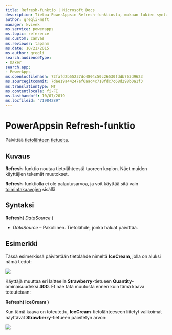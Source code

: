 ```yaml
---
title: Refresh-funktio | Microsoft Docs
description: Tietoa PowerAppsin Refresh-funktiosta, mukaan lukien syntaksi ja esimerkkejä
author: gregli-msft
manager: kvivek
ms.service: powerapps
ms.topic: reference
ms.custom: canvas
ms.reviewer: tapanm
ms.date: 10/21/2015
ms.author: gregli
search.audienceType:
- maker
search.app:
- PowerApps
ms.openlocfilehash: 72fafd2b55237dc4804c50c26530fddb763d9623
ms.sourcegitcommit: 7dae19a44247ef6aad4c718fdc7c68d298b0a1f3
ms.translationtype: MT
ms.contentlocale: fi-FI
ms.lasthandoff: 10/07/2019
ms.locfileid: "71984289"
---
```

# <a name="refresh-function-in-powerapps"></a>PowerAppsin Refresh-funktio
Päivittää [tietolähteen](../working-with-data-sources.md) [tietueita](../working-with-tables.md#records).

## <a name="description"></a>Kuvaus
**Refresh**-funktio noutaa tietolähteestä tuoreen kopion.  Näet muiden käyttäjien tekemät muutokset.

**Refresh**-funktiolla ei ole palautusarvoa, ja voit käyttää sitä vain [toimintakaavojen](../working-with-formulas-in-depth.md) sisällä.

## <a name="syntax"></a>Syntaksi
**Refresh**( *DataSource* )

* *DataSource* – Pakollinen. Tietolähde, jonka haluat päivittää.

## <a name="example"></a>Esimerkki
Tässä esimerkissä päivitetään tietolähde nimeltä **IceCream**, jolla on aluksi nämä tiedot:

![](media/function-refresh/icecream.png)

Käyttäjä muuttaa eri laitteella **Strawberry**-tietueen **Quantity**-ominaisuudeksi **400**.  Et näe tätä muutosta ennen kuin tämä kaava toteutetaan:

**Refresh( IceCream )**

Kun tämä kaava on toteutettu, **IceCream**-tietolähteeseen liitetyt valikoimat näyttävät **Strawberry**-tietueen päivitetyn arvon:

![](media/function-refresh/icecream-after.png)

